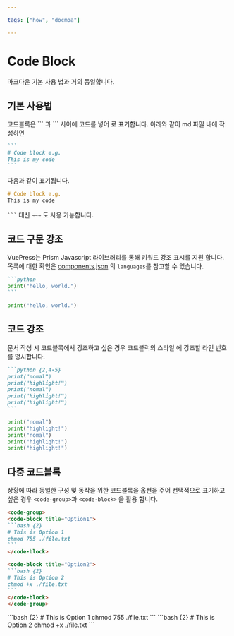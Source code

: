 ```yaml
---

tags: ["how", "docmoa"]

---
```


# Code Block

마크다운 기본 사용 법과 거의 동일합니다.

## 기본 사용법
코드블록은 \``` 과 \``` 사이에 코드를 넣어 로 표기합니다. 아래와 같이 md 파일 내에 작성하면

~~~md
```
# Code block e.g.
This is my code
```
~~~


다음과 같이 표기됩니다.
```vs
# Code block e.g.
This is my code
```

<code>```</code> 대신 <code>~~~</code> 도 사용 가능합니다.

## 코드 구문 강조
VuePress는 Prism Javascript 라이브러리를 통해 키워드 강조 표시를 지원 합니다. 목록에 대한 확인은 [components.json](https://github.com/PrismJS/prism/blob/master/components.json) 의 `languages`를 참고할 수 있습니다.

~~~md
```python
print("hello, world.")
```
~~~

```python
print("hello, world.")
```

## 코드 강조
문서 작성 시 코드블록에서 강조하고 싶은 경우 코드블럭의 스타일 에 강조할 라인 번호를 명시합니다.

~~~md
```python {2,4-5}
print("nomal")
print("highlight!")
print("nomal")
print("highlight!")
print("highlight!")
```
~~~

```python {2,4-5}
print("nomal")
print("highlight!")
print("nomal")
print("highlight!")
print("highlight!")
```

## 다중 코드블록
상황에 따라 동일한 구성 및 동작을 위한 코드블록을 옵션을 주어 선택적으로 표기하고 싶은 경우 `<code-group>`과 `<code-block>` 을 활용 합니다.

~~~md
<code-group>
<code-block title="Option1">
```bash {2}
# This is Option 1
chmod 755 ./file.txt
```
</code-block>

<code-block title="Option2">
```bash {2}
# This is Option 2
chmod +x ./file.txt
```
</code-block>
</code-group>
~~~

<code-group>
<code-block title="Option1">
```bash {2}
# This is Option 1
chmod 755 ./file.txt
```
</code-block>

<code-block title="Option2">
```bash {2}
# This is Option 2
chmod +x ./file.txt
```
</code-block>
</code-group>
